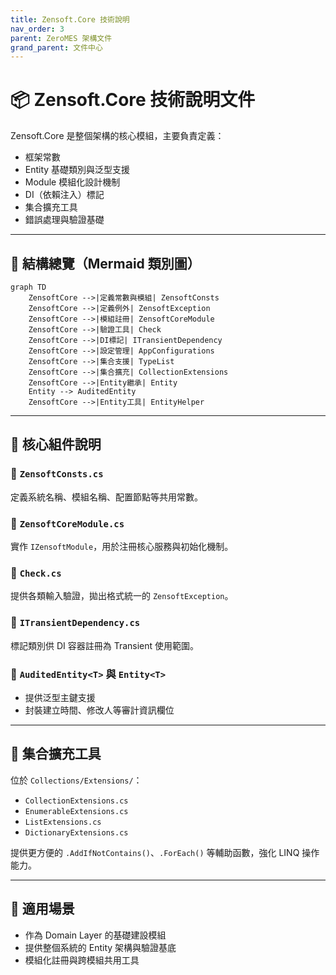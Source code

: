 ```yaml
---
title: Zensoft.Core 技術說明
nav_order: 3
parent: ZeroMES 架構文件
grand_parent: 文件中心
---
```


# 📦 Zensoft.Core 技術說明文件

Zensoft.Core 是整個架構的核心模組，主要負責定義：
- 框架常數
- Entity 基礎類別與泛型支援
- Module 模組化設計機制
- DI（依賴注入）標記
- 集合擴充工具
- 錯誤處理與驗證基礎

---

## 📁 結構總覽（Mermaid 類別圖）

```mermaid
graph TD
    ZensoftCore -->|定義常數與模組| ZensoftConsts
    ZensoftCore -->|定義例外| ZensoftException
    ZensoftCore -->|模組註冊| ZensoftCoreModule
    ZensoftCore -->|驗證工具| Check
    ZensoftCore -->|DI標記| ITransientDependency
    ZensoftCore -->|設定管理| AppConfigurations
    ZensoftCore -->|集合支援| TypeList
    ZensoftCore -->|集合擴充| CollectionExtensions
    ZensoftCore -->|Entity繼承| Entity
    Entity --> AuditedEntity
    ZensoftCore -->|Entity工具| EntityHelper
```

---

## 🧱 核心組件說明

### 🔹 `ZensoftConsts.cs`
定義系統名稱、模組名稱、配置節點等共用常數。

### 🔹 `ZensoftCoreModule.cs`
實作 `IZensoftModule`，用於注冊核心服務與初始化機制。

### 🔹 `Check.cs`
提供各類輸入驗證，拋出格式統一的 `ZensoftException`。

### 🔹 `ITransientDependency.cs`
標記類別供 DI 容器註冊為 Transient 使用範圍。

### 🔹 `AuditedEntity<T>` 與 `Entity<T>`
- 提供泛型主鍵支援
- 封裝建立時間、修改人等審計資訊欄位

---

## 🔧 集合擴充工具

位於 `Collections/Extensions/`：
- `CollectionExtensions.cs`
- `EnumerableExtensions.cs`
- `ListExtensions.cs`
- `DictionaryExtensions.cs`

提供更方便的 `.AddIfNotContains()`、`.ForEach()` 等輔助函數，強化 LINQ 操作能力。

---

## 🚀 適用場景

- 作為 Domain Layer 的基礎建設模組
- 提供整個系統的 Entity 架構與驗證基底
- 模組化註冊與跨模組共用工具

